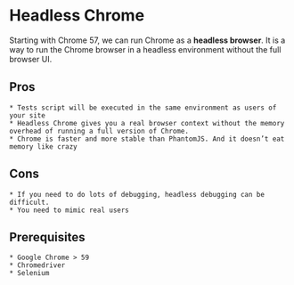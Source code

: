 # Headless Chrome

  Starting with Chrome 57, we can run Chrome as a **headless browser**. It is a way to run the Chrome browser in a headless       environment without the full browser UI.
  
  ## Pros
    
    * Tests script will be executed in the same environment as users of your site
    * Headless Chrome gives you a real browser context without the memory overhead of running a full version of Chrome.
    * Chrome is faster and more stable than PhantomJS. And it doesn’t eat memory like crazy
    
  ## Cons
  
    * If you need to do lots of debugging, headless debugging can be difficult.
    * You need to mimic real users
    
  ## Prerequisites
    
    * Google Chrome > 59
    * Chromedriver
    * Selenium
  
   
  
  
  
